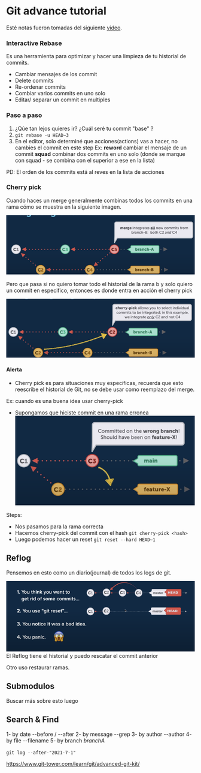 # Git advance tutorial

Esté notas fueron tomadas del siguiente [video](https://www.youtube.com/watch?v=qsTthZi23VE).

### Interactive Rebase

Es una herramienta para optimizar y hacer una limpieza de tu historial de commits.

- Cambiar mensajes de los commit
- Delete commits
- Re-ordenar commits
- Combiar varios commits en uno solo
- Editar/ separar un commit en multiples

### Paso a paso

1. ¿Qúe tan lejos quieres ir? ¿Cuál seré tu commit "base" ?
2. `git rebase -u HEAD~3`
3. En el editor, solo determiné que acciones(actions) vas a hacer, no cambies el commit en este step
   Ex: **reword** cambiar el mensaje de un commit
   **squad** combinar dos commits en uno solo (donde se marque con squad - se combina con el superior a ese en la lista)

PD: El orden de los commits está al reves en la lista de acciones

### Cherry pick

Cuando haces un merge generalmente combinas todos los commits en una rama cómo se muestra en la siguiente imagen.

![](/git/cherry-pick-issue.png)

Pero que pasa si no quiero tomar todo el historial de la rama b y solo quiero un commit en especifico, entonces es donde entra en acción el cherry pick

![](/git/cherry-pick-solution.png)

#### Alerta

- Cherry pick es para situaciones muy específicas, recuerda que esto reescribe el historial de Git, no se debe usar como reemplazo del merge.

Ex: cuando es una buena idea usar cherry-pick

- Supongamos que hiciste commit en una rama erronea
  ![](/git/cherry-pick-example.png)

Steps:

- Nos pasamos para la rama correcta
- Hacemos cherry-pick del commit con el hash `git cherry-pick <hash>`
- Luego podemos hacer un reset `git reset --hard HEAD~1`

## Reflog

Pensemos en esto como un diario(journal) de todos los logs de git.

![](/git/reflog-issue.png)
El Reflog tiene el historial y puedo rescatar el commit anterior

Otro uso restaurar ramas.

## Submodulos

Buscar más sobre esto luego

## Search & Find

1- by date --before / --after
2- by message --grep
3- by author --author
4- by file --filename
5- by branch _branchA_

`git log --after-"2021-7-1"`

https://www.git-tower.com/learn/git/advanced-git-kit/
